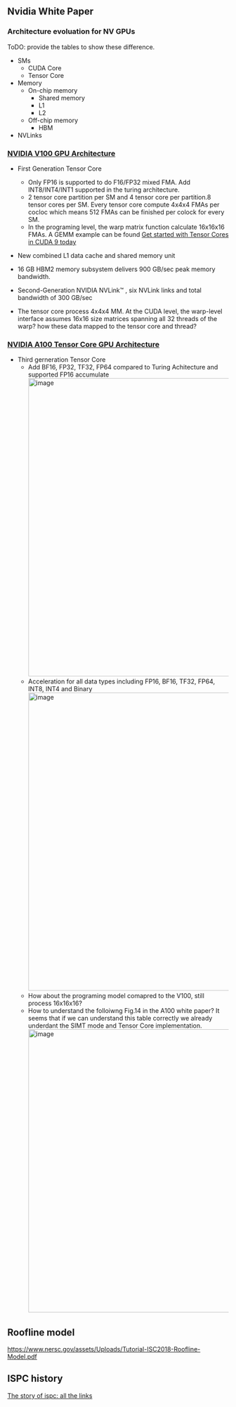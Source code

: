 ## Nvidia White Paper 

### Architecture evoluation for NV GPUs
ToDO: provide the tables to show these difference. 
- SMs
   - CUDA Core
   - Tensor Core
- Memory
  - On-chip memory 
    - Shared memory
    - L1
    - L2
  - Off-chip memory 
    - HBM
- NVLinks

### [NVIDIA V100 GPU Architecture](https://images.nvidia.cn/content/volta-architecture/pdf/volta-architecture-whitepaper.pdf)
- First Generation Tensor Core
  - Only FP16 is supported to do F16/FP32 mixed FMA. Add INT8/INT4/INT1 supported in the turing architecture.
  - 2 tensor core partition per SM and 4 tensor core per partition.8 tensor cores per SM. Every tensor core compute 4x4x4 FMAs per cocloc which means 512 FMAs can be finished per colock for every SM.
  - In the programing level, the warp matrix function calculate 16x16x16 FMAs. A GEMM example can be found [Get started with Tensor Cores in CUDA 9 today](https://developer.nvidia.com/blog/programming-tensor-cores-cuda-9/)
    
- New combined L1 data cache and shared memory unit
- 16 GB HBM2 memory subsystem delivers 900 GB/sec peak memory 
bandwidth.
- Second-Generation NVIDIA NVLink™ , six NVLink links and total bandwidth of 300 GB/sec
- The tensor core process 4x4x4 MM.  At the CUDA level, the warp-level interface assumes 16x16 size matrices spanning all 32 threads of the warp? how these data mapped to the tensor core and thread?
  
### [NVIDIA A100 Tensor Core GPU Architecture](https://images.nvidia.com/aem-dam/en-zz/Solutions/data-center/nvidia-ampere-architecture-whitepaper.pdf)
- Third gerneration Tensor Core
  - Add BF16, FP32, TF32, FP64 compared to Turing Achitecture and supported FP16 accumulate
    <img width="679" alt="image" src="https://github.com/liangan1/cuda_travel/assets/46986936/d6d41d6c-f95c-4ad4-b36b-34bb52395fe3">
  - Acceleration for all data types including FP16, BF16, TF32, FP64, INT8, INT4 and Binary
    <img width="679" alt="image" src="https://github.com/liangan1/cuda_travel/assets/46986936/0ba573f1-6b6e-40ad-9827-a72fb167d906">
  - How about the programing model comapred to the V100, still process 16x16x16?
  - How to understand the folloiwng Fig.14 in the A100 white paper? It seems that if we can understand this table correctly we already underdant the SIMT mode and Tensor Core implementation.
    <img width="645" alt="image" src="https://github.com/liangan1/cuda_travel/assets/46986936/f5e17c1a-b7f2-4073-bbec-78ce620ba163">

  


## Roofline model 
https://www.nersc.gov/assets/Uploads/Tutorial-ISC2018-Roofline-Model.pdf

## ISPC history 
[The story of ispc: all the links](https://pharr.org/matt/blog/2018/04/30/ispc-all)

